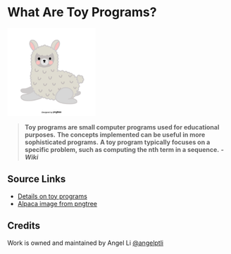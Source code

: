 # What Are Toy Programs?
<img src="images/cute-gray-alpaca.png" width="200" height="200"> <br/>
> **Toy programs are small computer programs used for educational purposes.**
> **The concepts implemented can be useful in more sophisticated programs.**
> **A toy program typically focuses on a specific problem, such as computing the nth term in a sequence.** ***- Wiki***

## Source Links
- [Details on toy programs](https://en.wikipedia.org/wiki/Toy_program) <br/>
- [Alpaca image from pngtree](https://pngtree.com/freepng/gray-cute-illustration-hand-painted-alpaca_3839821.html)

## Credits
Work is owned and maintained by Angel Li [@angelptli](https://github.com/angelptli)